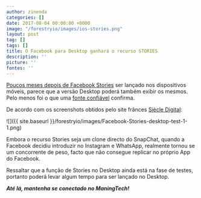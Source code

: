 ```yaml
---
author: zinenda
categories: []
date: 2017-08-04 00:00:00 +0000
image: "/forestryio/images/ios-stories.png"
layout: post
tag: []
tags: []
title: O Facebook para Desktop ganhará o recurso STORIES
description: ''
picture: ''
fontes: ''
---
```



[Poucos meses depois de Facebook Stories](http://maning.tech/noticias/2017/03/16/facebook-stories-esta-chegando-aperte-os-cintos-snapchat/) ser lançado nos dispositivos móveis, parece que a versão Desktop poderá também exibir os mesmos. Pelo menos foi o que uma [fonte confiável](https://techcrunch.com/2017/08/03/facebook-begins-testing-stories-on-the-desktop/) confirma.

De acordo com os screenshots obtidos pelo site frânces [Siècle Digital](https://siecledigital.fr/2017/08/03/facebook-stories-desktop/):

![]({{ site.baseurl }}/forestryio/images/Facebook-Stories-desktop-test-1-1.png)

Embora o recurso Stories seja um clone directo do SnapChat, quando a Facebook decidiu introduzir no Instagram e WhatsApp, realmente tornou se um concorrente de peso, facto que não consegue replicar no próprio App do Facebook.

Ressaltar que a função de Stories no Desktop ainda está na fase de testes, portanto poderá levar algum tempo para ser lançado no Desktop.

***Até lá, mantenha se conectado no ManingTech!***